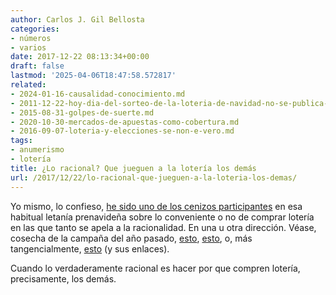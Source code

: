 ```yaml
---
author: Carlos J. Gil Bellosta
categories:
- números
- varios
date: 2017-12-22 08:13:34+00:00
draft: false
lastmod: '2025-04-06T18:47:58.572817'
related:
- 2024-01-16-causalidad-conocimiento.md
- 2011-12-22-hoy-dia-del-sorteo-de-la-loteria-de-navidad-no-se-publica-entrada.md
- 2015-08-31-golpes-de-suerte.md
- 2020-10-30-mercados-de-apuestas-como-cobertura.md
- 2016-09-07-loteria-y-elecciones-se-non-e-vero.md
tags:
- anumerismo
- lotería
title: ¿Lo racional? Que jueguen a la lotería los demás
url: /2017/12/22/lo-racional-que-jueguen-a-la-loteria-los-demas/
---
```


Yo mismo, lo confieso, [he sido uno de los cenizos participantes](https://datanalytics.com/2011/12/22/hoy-dia-del-sorteo-de-la-loteria-de-navidad-no-se-publica-entrada/) en esa habitual letanía prenavideña sobre lo conveniente o no de comprar lotería en las que tanto se apela a la racionalidad. En una u otra dirección. Véase, cosecha de la campaña del año pasado, [esto](https://tsevanrabtan.wordpress.com/2016/12/20/no-compres-loteria-compra-materialismo-y-empiriocriticismo/), [esto](http://todoloqueseaverdad.blogspot.com.es/2016/12/la-racionalidad-de-jugar-la-loteria-o.html?m=1), o, más tangencialmente, [esto](http://nadaesgratis.es/pedro-rey-biel/te-arrepientes-de-haber-jugado-a-la-loteria-podria-ser-peor) (y sus enlaces).

Cuando lo verdaderamente racional es hacer por que compren lotería, precisamente, los demás.